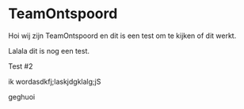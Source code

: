 # TeamOntspoord

Hoi wij zijn TeamOntspoord en dit is een test om te kijken of dit werkt.

Lalala dit is nog een test.

Test #2

ik wordasdkfj;laskjdgklalg;jS

geghuoi
